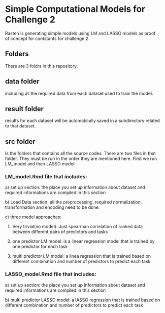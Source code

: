 # Simple Computational Models for Challenge 2

Rasteh is generating simple models using LM and LASSO models as proof of concept for contstants for challenge 2.

## Folders

There are 3 foldrs in this repository.

## data folder 
  including all the required data from each dataset used to train the model.
  
## result folder
  results for each dataset will be automatically saved in a subdirectory related to that dataset. 

## src folder
Is the folders that contains all the source codes. There are two files in that folder. They must be run in the order they are mentioned here. First we run LM_model and then LASSO model.

### LM_model.Rmd file that includes:

a) set up section: the place you set up information about dataset and required informations are compiled in this section

b) Load Data section: all the preprocessing, required normalization, transformation and encoding need to be done. 

c) three model approaches:
  1) Very trivial(no model):
    Just spearman correlation of ranked data between different pairs of predictors and tasks
    
  2) one predictor LM model:
    is a linear regression model that is trained by one predictor for each task
    
  3) multi predictor LM model:
    a linea regression that is trained based on different combination and number of predictors to predict each task
  
### LASSO_model.Rmd file that includes:
a) set up section: the place you set up information about dataset and required informations are compiled in this section

b) multi predictor LASSO model:
    a lASSO regression that is trained based on different combination and number of predictors to predict each task


